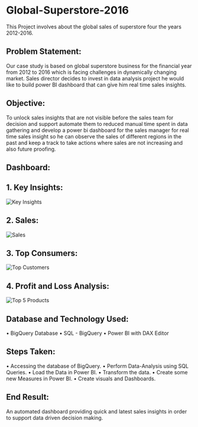 # Global-Superstore-2016
This Project involves about the global sales of superstore four the years 2012-2016.

## Problem Statement:
Our case study is based on global superstore business for the financial year from 2012 to 2016 which is facing challenges in dynamically changing market. Sales director decides to invest in data analysis project he would like to build power BI dashboard that can give him real time sales insights.

## Objective:
To unlock sales insights that are not visible before the sales team for decision and support automate them to reduced manual time spent in data gathering and develop a power bi dashboard for the sales manager for real time sales insight so he can observe the sales of different regions in the past and keep a track to take actions where sales are not increasing and also future proofing.

## Dashboard:
## 1. Key Insights:
![Key Insights](https://user-images.githubusercontent.com/96460908/153128886-0edca8f0-4a53-4feb-b05b-e555ad3f0bbf.jpg)
## 2. Sales:
![Sales](https://user-images.githubusercontent.com/96460908/153128957-e9e9e1d6-a166-4061-99ba-0dd81035f6f8.jpg)
## 3. Top Consumers:
![Top Customers](https://user-images.githubusercontent.com/96460908/153129025-d85f025e-8728-4b95-999f-089cd90c209e.jpg)
## 4. Profit and Loss Analysis:
![Top 5 Products](https://user-images.githubusercontent.com/96460908/153129077-66659c52-3a30-492f-b022-846f63184142.jpg)

## Database and Technology Used:
• BigQuery Database
• SQL - BigQuery
• Power BI with DAX Editor

## Steps Taken:
• Accessing the database of BigQuery.
• Perform Data-Analysis using SQL Queries.
• Load the Data in Power BI.
• Transform the data.
• Create some new Measures in Power BI.
• Create visuals and Dashboards.

## End Result:
An automated dashboard providing quick and latest sales insights in order to support data driven decision making.
